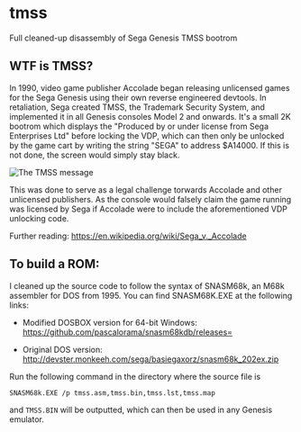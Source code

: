 # tmss
Full cleaned-up disassembly of Sega Genesis TMSS bootrom

## WTF is TMSS?
In 1990, video game publisher Accolade began releasing unlicensed games for the Sega Genesis using their own reverse engineered devtools. In retaliation, Sega created TMSS, the Trademark Security System, and implemented it in all Genesis consoles Model 2 and onwards. It's a small 2K bootrom which displays the "Produced by or under license from Sega Enterprises Ltd" before locking the VDP, which can then only be unlocked by the game cart by writing the string "SEGA" to address $A14000. If this is not done, the screen would simply stay black.

![The TMSS message](https://r.mprd.se/Sega%20Genesis/Titles/[BIOS]%20Genesis%20TMSS%20(U).png)

This was done to serve as a legal challenge torwards Accolade and other unlicensed publishers. As the console would falsely claim the game running was licensed by Sega if Accolade were to include the aforementioned VDP unlocking code. 

Further reading: https://en.wikipedia.org/wiki/Sega_v._Accolade

## To build a ROM:
I cleaned up the source code to follow the syntax of SNASM68k, an M68k assembler for DOS from 1995. 
You can find SNASM68K.EXE at the following links:
* Modified DOSBOX version for 64-bit Windows:
https://github.com/pascalorama/snasm68kdb/releases=

* Original DOS version:
http://devster.monkeeh.com/sega/basiegaxorz/snasm68k_202ex.zip

Run the following command in the directory where the source file is
```
SNASM68k.EXE /p tmss.asm,tmss.bin,tmss.lst,tmss.map
```
and ``TMSS.BIN`` will be outputted, which can then be used in any Genesis emulator.


